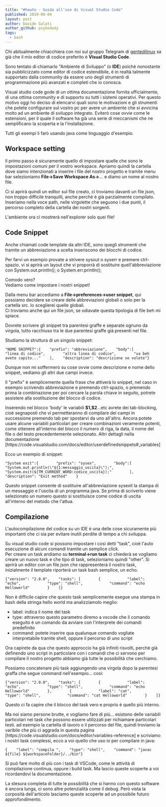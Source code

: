 ```yaml
---
title: "#howto - Guida all'uso di Visual Studio Code"
published: 2019-08-04
layout: post
author: Davide Galati
author_github: psykedady
tags:
  - bash
---
```

<p>Chi abitualmente chiacchiera con noi sul gruppo Telegram di <a href="https://t.me/gentedilinux">gentedilinux</a> sa già che il mio editor di codice preferito è <strong>Visual Studio Code</strong>.</p><p>Sono tentato di chiamarlo "Ambiente di Sviluppo" (o <strong>IDE</strong>) poichè nonostante sia pubblicizzato come editor di codice estendibile, è in realtà talmente supportato dalla community da essere uno degli strumenti di programmazione più avanzati e completi che io conosca.</p><p>Visual studio code gode di un ottima documentazione fornita ufficialmente, di una ottima community e di supporto su tutti i sistemi operativi. Per questo motivo oggi ho deciso di elencarvi quali sono le motivazioni e gli strumenti che potete configurare sul vostro pc per avere un ambiente che si avvicina molto ad un ambiente di sviluppo integrato. Eviterò cose ovvie come le estensioni, per il quale il software ha già una serie di meccanismi che ne semplificano la scoperta e la l'installazione.</p><p>Tutti gli esempi li farò usando java come linguaggio d'esempio.</p><h2>Workspace setting</h2><p>Il primo passo è sicuramente quello di impostare quelle che sono le impostazioni comuni per il vostro workspace. Apriamo quindi la cartella dove siamo intenzionati a inserire i file del nostro progetto e tramite menu bar selezioniamo <strong>File-&gt;Save Workspace As-&gt;.</strong>.. e diamo un nome al nostro file.</p><p>Ci si aprirà quindi un editor sul file creato, ci troviamo davanti un file json, non troppo difficile tranquilli, anche perchè è già parzialmente compilato. Inseriamo nella voce path, nelle virgolette che seguono i due punti, il percorso completo della cartella dei nostri sorgenti.</p><p>L'ambiente ora ci mostrerà nell'explorer solo quei file!</p><h2>Code Snippet</h2><p>Anche chiamati code template da altri IDE, sono quegli strumenti che tramite un abbreviazione a scelta inseriscono dei blocchi di codice.</p><p>Per farvi un esempio provate a strivere sysout o syserr e premere ctrl-spazio. vi si aprirà un layout che vi proporrà di sostituire quell'abbreviazione con System.out.println(); o System.err.println();</p><p>Comodo vero?<br />Vediamo come impostare i nostri snippet!</p><p>Dalla menu bar accediamo a <strong>File-&gt;preferences-&gt;user snippet</strong>, qui possiamo decidere se creare delle abbreviazioni globali o solo per la cartella src. Io sceglierei quelle globali.<br />Ci troviamo anche qui un file json, se odiavate questa tipologia di file beh mi spiace.</p><p>Dovrete scrivere gli snippet tra parentesi graffe e separate ognuno da virgola, tutto racchiuso tra le due parentesi graffe già presenti nel file.</p><p>Studiamo la struttura di un singolo snippet:</p><pre><code>"NOME SNIPPET":{    "prefix": "abbreviazione",    "body":[        "linea di codice",        "altra linea di codice",        "va beh avete capito..."    ],    "description": "descrizione se volete"}</code></pre><p>Dunque non mi soffermerò su cose ovvie come descrizione e nome dello snippet, vediamo gli altri due campi invece.</p><p>Il "prefix" è semplicemente quella frase che attiverà lo snippet, nel caso in esempio scrivendo abbreviazione e premendo ctrl-spazio, o premendo prima la combinazione per poi cercare la parola chiave in seguito, potrete assistere alla sostituzione del blocco di codice.</p><p>Inserendo nel blocco 'body' le variabili <strong>$1,$2</strong>...etc avrete dei tab-blocking, cioè segnaposti che vi permetteranno di compilare dei campi in successione premendo tab per spostarvi da uno all'altro. Ancora potete usare alcune variabili particolari per creare combinazioni veramente potenti, come ottenere all'interno del blocco il numero di riga, la data, il nome del file o del testo precedentemente selezionato. Altri dettagli nella documentazione [https://code.visualstudio.com/docs/editor/userdefinedsnippets#_variables]</p><p>Ecco un esempio di snippet:</p><pre><code>"System exit":{        "prefix": "sysex",        "body":[            "System.out.println(\"${1:messaggio_uscita}\");",            "System.exit(${TM_CURRENT_WORD:codice_uscita});"        ],        "description": "Exit method"    }</code></pre><p>Questo snippet consente di sostituire all'abbreviazione sysexit la stampa di un messaggio e l'uscita di un programma java. Se prima di scriverlo viene selezionato un numero questo si sostituisce come codice di uscita all'interno del metodo che l'attua.</p><h2>Compilazione</h2><p>L'autocompilazione del codice su un IDE è una delle cose sicuramente più importanti che ci sia per evitare inutili perdite di tempo a chi sviluppa.</p><p>Su visual studio code si possono impostare i così detti "task", cioè l'auto esecuzione di alcuni comandi tramite un semplice click.<br />Per creare un task andiamo su <strong>terminal-&gt;run task</strong> ci chiederà se vogliamo creare un nuovo task e che tipo di task, selezioniamo quindi "other". Si aprirà un editor con un file json che rappresenterà il nostro task, inizialmente il template riporterà un task bash semplice, un echo.</p><pre><code>{"version": "2.0.0",    "tasks": [        {            "label": "echo",            "type": "shell",            "command": "echo Helloworld"        }    ]}</code></pre><p>Non è difficile capire che questo task semplicemente esegue una stampa in bash della stringa hello world ma analizziamolo meglio:</p><ul>	<li>label: indica il nome del task</li>	<li>type: attraverso questo parametro diremo a vscode che il comando eseguito è un comando da avviare con l'interprete dei comandi predefinito</li>	<li>command: potete inserire qua qualunque comando vogliate interpretabile tramite shell, oppure il percorso di uno script</li></ul><p>Ora capirete da qua che questo approccio ha già infiniti risvolti, perchè già definendo uno script in particolare con i comandi che ci servono per compilare il nostro progetto abbiamo già tutte le possibilità che cerchiamo.</p><p>Possiamo concatenare più task aggiungendo una virgola dopo la parentesi graffa che segue command nell'esempio... così:</p><pre><code>{"version": "2.0.0",    "tasks": [        {            "label": "echo",            "type": "shell",            "command": "echo Helloworld"        },        {            "label": "cat",            "type": "shell",            "command": "cat Helloworld"        }    ]}</code></pre><p>Questo ci fa capire che il blocco del task vero e proprio è quello più interno.</p><p>Ma noi siamo persone brutte, e vogliamo fare di più... esistono delle variabili particolari nei task che possono essere utilizzati per richiamare particolari testi. ad esempio la cartella di lavoro o il percorso del file, quindi troviamo la varibile che più ci aggrada in questa pagina [https://code.visualstudio.com/docs/editor/variables-reference] e scriviamo i nostri task complessi, ecco a voi quello che uso io per compilare in java:</p><pre><code>{    "label": "compila ",    "type": "shell",    "command": "javac ${file} ${workspaceFolder}/../bin"}</code></pre><p>Si può fare molto di più con i task di VSCode, come le attività di compilazione continua, oppure i build task. Ma lascio queste scoperte a voi ricordandovi la documentazione.</p><p>La stesura completa di tutte le possibilità che si hanno con questo software è ancora lunga, ci sono altre potenzialità come il debug. Però vista la corposità dell'articolo lasciamo queste scoperte ad un possibile futuro approfondimento.</p>